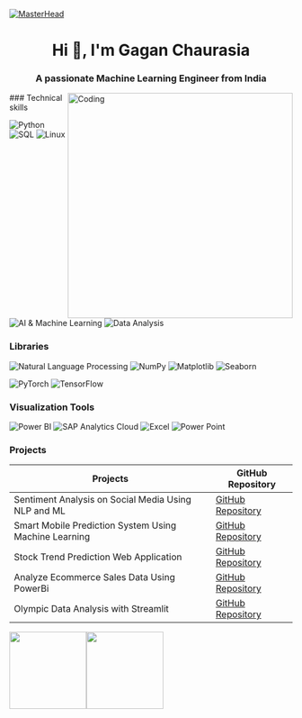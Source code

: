 [![MasterHead](https://firebasestorage.googleapis.com/v0/b/flexi-coding.appspot.com/o/dempgi7-520f8d5f-63d4-4453-8822-dbc149ae27f8.gif?alt=media&token=91c0c7b2-93c3-4029-b011-1a8703c5730d)](https://rishavchanda.io)
<h1 align="center">Hi 👋, I'm Gagan Chaurasia</h1>
<h3 align="center">A passionate Machine Learning Engineer from India</h3>
<img align="right" alt="Coding" width="400" src="https://cdn.dribbble.com/users/1162077/screenshots/3848914/programmer.gif">
### Technical skills

![Python](https://img.shields.io/badge/-Python-000?&logo=Python)
![SQL](https://img.shields.io/badge/-SQL-000?&logo=MySQL)
![Linux](https://img.shields.io/badge/-Linux-000?&logo=Linux)
![AI & Machine Learning](https://img.shields.io/badge/-AI%20%26%20Machine%20Learning-FF6F61?style=flat)
![Data Analysis](https://img.shields.io/badge/-Data%20Analysis-DA70D6?style=flat)

### Libraries
![Natural Language Processing](https://img.shields.io/badge/-Natural%20Language%20Processing-2CA5E0?style=flat&logo=natural-language-processing&logoColor=white)
![NumPy](https://img.shields.io/badge/-NumPy-013243?style=flat&logo=numpy)
![Matplotlib](https://img.shields.io/badge/-Matplotlib-purple&logo=matplotlib)
![Seaborn](https://img.shields.io/badge/-Seaborn-blue&logo=pydata%2F=seaborn)

![PyTorch](https://img.shields.io/badge/-PyTorch-000?&logo=PyTorch)
![TensorFlow](https://img.shields.io/badge/-TensorFlow-000?&logo=TensorFlow)

### Visualization Tools
![Power BI](https://img.shields.io/badge/-Power%20BI-F2C811?&logo=Power%20BI&logoColor=white)
![SAP Analytics Cloud](https://img.shields.io/badge/-SAP%20Analytics%20Cloud-0FAAFF?&logo=SAP&logoColor=white)
![Excel](https://img.shields.io/badge/Microsoft_Excel-217346?style=for-the-badge&logo=microsoft-excel&logoColor=white)
![Power Point](https://img.shields.io/badge/Microsoft_PowerPoint-B7472A?style=for-the-badge&logo=microsoft-powerpoint&logoColor=white)



### Projects

| Projects                                                   | GitHub Repository                                                |
|------------------------------------------------------------|-------------------------------------------------------------------|
| Sentiment Analysis on Social Media Using NLP and ML        | [GitHub Repository](https://github.com/Gaganchaurasia07/Analyze-Ecommerce-Sales-Data-Using-PowerBi.git) |
| Smart Mobile Prediction System Using Machine Learning      | [GitHub Repository](https://github.com/Gaganchaurasia07/Smart-Mobile-Prediction-System-Using-Machine-Learning.git) |
| Stock Trend Prediction Web Application                     | [GitHub Repository](https://github.com/Gaganchaurasia07/-Stock-Trend-Prediction-Web-Application.git) |
| Analyze Ecommerce Sales Data Using PowerBi                 | [GitHub Repository](https://github.com/Gaganchaurasia07/Analyze-Ecommerce-Sales-Data-Using-PowerBi.git) |
| Olympic Data Analysis with Streamlit                       | [GitHub Repository](https://github.com/Gaganchaurasia07/Olympic-Data-Analysis.git) |



<a href="https://www.Gaganchaurasia07.com/"><img height="137px" src="https://github-readme-stats.vercel.app/api?username=Gaganchaurasia07&hide_title=true&hide_border=true&show_icons=true&include_all_commits=true&count_private=true&line_height=21&text_color=000&icon_color=000&bg_color=0,ea6161,ffc64d,fffc4d,52fa5a&theme=graywhite" /><!-- wi*quL3fcV --><img height="137px" src="https://github-readme-stats.vercel.app/api/top-langs/?username=Gaganchaurasia07&hide=html&hide_title=true&hide_border=true&layout=compact&langs_count=6&exclude_repo=comp426,Redventures-Movie-Quotes&text_color=000&icon_color=fff&bg_color=0,52fa5a,4dfcff,c64dff&theme=graywhite" /></a>
